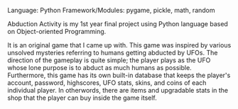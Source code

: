 Language: Python
Framework/Modules: pygame, pickle, math, random

Abduction Activity is my 1st year final project using Python language based on Object-oriented Programming. 

It is an original game that I came up with. This game was inspired by various unsolved mysteries referring to humans getting abducted by UFOs. The direction of the gameplay is quite simple; the player plays as the UFO whose lone purpose is to abduct as much humans as possible. Furthermore, this game has its own built-in database that keeps the player's account, password, highscores, UFO stats, skins, and coins of each individual player. In otherwords, there are items and upgradable stats in the shop that the player can buy inside the game itself.

